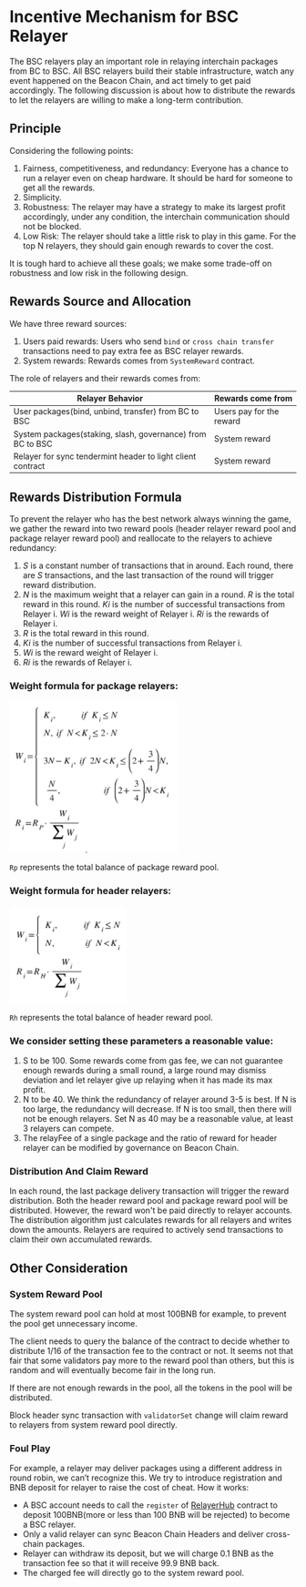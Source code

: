 # Incentive Mechanism for BSC Relayer 

The BSC relayers play an important role in relaying interchain packages from BC to BSC.
All BSC relayers build their stable infrastructure, watch any event happened on the Beacon Chain, and act timely to get paid accordingly. The following discussion is about how to distribute the rewards to let the relayers are willing to make a long-term contribution.

## Principle
Considering the following points:

1. Fairness, competitiveness, and redundancy: Everyone has a chance to run a relayer even on cheap hardware. It should be hard for someone to get all the rewards.
2. Simplicity.
3. Robustness: The relayer may have a strategy to make its largest profit accordingly, under any condition, the interchain communication should not be blocked.
4. Low Risk: The relayer should take a little risk to play in this game. For the top N relayers, they should gain enough rewards to cover the cost.

It is tough hard to achieve all these goals; we make some trade-off on robustness and low risk in the following design.

## Rewards Source and Allocation

We have three reward sources:

1. Users paid rewards: Users who send `bind` or `cross chain transfer` transactions need to pay extra fee as BSC relayer rewards.
2. System rewards: Rewards comes from `SystemReward` contract.

The role of relayers and their rewards comes from:

| Relayer Behavior | Rewards come from |
| --------------------------------------------------- | ------------- |
|User packages(bind, unbind, transfer) from BC to BSC | Users pay for the reward |
|System packages(staking, slash, governance) from BC to BSC | System reward |
|Relayer for sync tendermint header to light client contract  |System reward|

## Rewards Distribution Formula

To prevent the relayer who has the best network always winning the game, we gather the reward into two reward pools (header relayer reward pool and package relayer reward pool) and reallocate to the relayers to achieve redundancy:

1. *S* is a constant number of transactions that in around. Each round, there are *S* transactions, and the last transaction of the round will trigger reward distribution.
2. *N* is the maximum weight that a relayer can gain in a round. *R* is the total reward in this round. *Ki* is the number of successful transactions from Relayer i. *Wi* is the reward weight of Relayer i. *Ri* is the rewards of Relayer i.
3. *R* is the total reward in this round.
4. *Ki* is the number of successful transactions from Relayer i.
5. *Wi* is the reward weight of Relayer i.
6. *Ri* is the rewards of Relayer i.

### Weight formula for package relayers:

![formula](../../static/img/packageRelayerRewardformula.png)

`Rp` represents the total balance of package reward pool.

### Weight formula for header relayers:

![formula](../../static/img/headerRelayerRewardFormula.png)

`Rh` represents the total balance of header reward pool.

### We consider setting these parameters a reasonable value:

1. S to be 100. Some rewards come from gas fee, we can not guarantee enough rewards during a small round, a large round may dismiss deviation and let relayer give up relaying when it has made its max profit.
2. N to be 40. We think the redundancy of relayer around 3-5 is best. If N is too large, the redundancy will decrease. If N is too small, then there will not be enough relayers. Set N as 40 may be a reasonable value, at least 3 relayers can compete.
3. The relayFee of a single package and the ratio of reward for header relayer can be modified by governance on Beacon Chain.

### Distribution And Claim Reward

In each round, the last package delivery transaction will trigger the reward distribution. Both the header reward pool and package reward pool will be distributed. However, the reward won't be paid directly to relayer accounts. The distribution algorithm just calculates rewards for all relayers and writes down the amounts. Relayers are required to actively send transactions to claim their own accumulated rewards.

## Other Consideration

### System Reward Pool

The system reward pool can hold at most 100BNB for example, to prevent the pool get unnecessary income.

The client needs to query the balance of the contract to decide whether to distribute 1/16 of the transaction fee to the contract or not. It seems not that fair that some validators pay more to the reward pool than others, but this is random and will eventually become fair in the long run.

If there are not enough rewards in the pool, all the tokens in the pool will be distributed.

Block header sync transaction with `validatorSet` change will claim reward to relayers from system reward pool directly.

### Foul Play

For example, a relayer may deliver packages using a different address in round robin, we can’t recognize this. We try to introduce registration and BNB deposit for relayer to raise the cost of cheat.  How it works:

* A BSC account needs to call the `register` of [RelayerHub](https://bscscan.com/address/0x0000000000000000000000000000000000001006) contract to deposit 100BNB(more or less than 100 BNB will be rejected) to become a BSC relayer.
* Only a valid relayer can sync Beacon Chain Headers and deliver cross-chain packages.
* Relayer can withdraw its deposit, but we will charge 0.1 BNB as the transaction fee so that it will receive 99.9 BNB back.
* The charged fee will directly go to the system reward pool.
